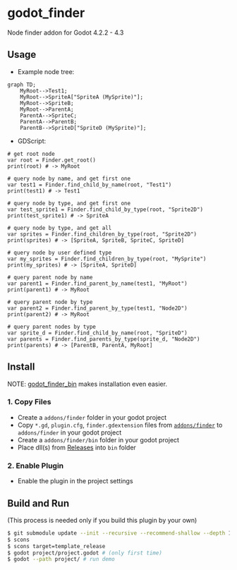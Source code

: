 # godot_finder

Node finder addon for Godot 4.2.2 - 4.3

## Usage

- Example node tree:

```mermaid
graph TD;
    MyRoot-->Test1;
    MyRoot-->SpriteA["SpriteA (MySprite)"];
    MyRoot-->SpriteB;
    MyRoot-->ParentA;
    ParentA-->SpriteC;
    ParentA-->ParentB;
    ParentB-->SpriteD["SpriteD (MySprite)"];
```

- GDScript:

```gdscript
# get root node
var root = Finder.get_root()
print(root) # -> MyRoot

# query node by name, and get first one
var test1 = Finder.find_child_by_name(root, "Test1")
print(test1) # -> Test1

# query node by type, and get first one
var test_sprite1 = Finder.find_child_by_type(root, "Sprite2D")
print(test_sprite1) # -> SpriteA

# query node by type, and get all
var sprites = Finder.find_children_by_type(root, "Sprite2D")
print(sprites) # -> [SpriteA, SpriteB, SpriteC, SpriteD]

# query node by user defined type
var my_sprites = Finder.find_children_by_type(root, "MySprite")
print(my_sprites) # -> [SpriteA, SpriteD]

# query parent node by name
var parent1 = Finder.find_parent_by_name(test1, "MyRoot")
print(parent1) # -> MyRoot

# query parent node by type
var parent2 = Finder.find_parent_by_type(test1, "Node2D")
print(parent2) # -> MyRoot

# query parent nodes by type
var sprite_d = Finder.find_child_by_name(root, "SpriteD")
var parents = Finder.find_parents_by_type(sprite_d, "Node2D")
print(parents) # -> [ParentB, ParentA, MyRoot]
```

## Install

NOTE: [godot_finder_bin](https://github.com/funatsufumiya/godot_finder_bin) makes installation even easier.

### 1. Copy Files

- Create a `addons/finder` folder in your godot project
- Copy `*.gd`, `plugin.cfg`, `finder.gdextension` files from [`addons/finder`](project/addons/finder) to `addons/finder` in your godot project
- Create a `addons/finder/bin` folder in your godot project
- Place dll(s) from [Releases](https://github.com/funatsufumiya/godot_finder/releases) into `bin` folder


### 2. Enable Plugin

- Enable the plugin in the project settings

## Build and Run

(This process is needed only if you build this plugin by your own)

```bash
$ git submodule update --init --recursive --recommend-shallow --depth 1
$ scons
$ scons target=template_release
$ godot project/project.godot # (only first time)
$ godot --path project/ # run demo
```
